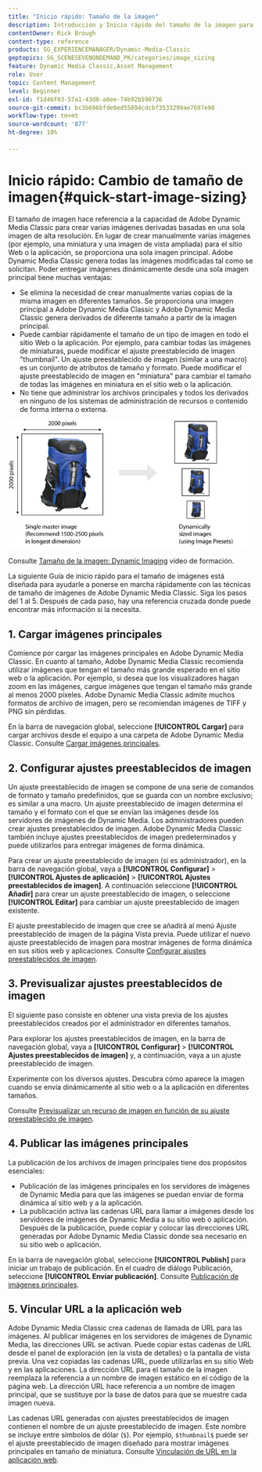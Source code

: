 ```yaml
---
title: "Inicio rápido: Tamaño de la imagen"
description: Introducción y Inicio rápido del tamaño de la imagen para ayudarle a ponerse en marcha rápidamente con las técnicas de tamaño de imagen en Adobe Dynamic Media Classic.
contentOwner: Rick Brough
content-type: reference
products: SG_EXPERIENCEMANAGER/Dynamic-Media-Classic
geptopics: SG_SCENESEVENONDEMAND_PK/categories/image_sizing
feature: Dynamic Media Classic,Asset Management
role: User
topic: Content Management
level: Beginner
exl-id: f1d46f03-57a1-43d8-a0ee-74b92b590736
source-git-commit: bc3b696bfde0ed55894cdcbf3533299ae7697e98
workflow-type: tm+mt
source-wordcount: '877'
ht-degree: 10%

---
```


# Inicio rápido: Cambio de tamaño de imagen{#quick-start-image-sizing}

El tamaño de imagen hace referencia a la capacidad de Adobe Dynamic Media Classic para crear varias imágenes derivadas basadas en una sola imagen de alta resolución. En lugar de crear manualmente varias imágenes (por ejemplo, una miniatura y una imagen de vista ampliada) para el sitio Web o la aplicación, se proporciona una sola imagen principal. Adobe Dynamic Media Classic genera todas las imágenes modificadas tal como se solicitan. Poder entregar imágenes dinámicamente desde una sola imagen principal tiene muchas ventajas:

* Se elimina la necesidad de crear manualmente varias copias de la misma imagen en diferentes tamaños. Se proporciona una imagen principal a Adobe Dynamic Media Classic y Adobe Dynamic Media Classic genera derivados de diferente tamaño a partir de la imagen principal.
* Puede cambiar rápidamente el tamaño de un tipo de imagen en todo el sitio Web o la aplicación. Por ejemplo, para cambiar todas las imágenes de miniaturas, puede modificar el ajuste preestablecido de imagen &quot;thumbnail&quot;. Un ajuste preestablecido de imagen (similar a una macro) es un conjunto de atributos de tamaño y formato. Puede modificar el ajuste preestablecido de imagen en &quot;miniatura&quot; para cambiar el tamaño de todas las imágenes en miniatura en el sitio web o la aplicación.
* No tiene que administrar los archivos principales y todos los derivados en ninguno de los sistemas de administración de recursos o contenido de forma interna o externa.

![Puede crear varias imágenes derivadas con un tamaño diferente desde el mismo archivo principal de alta resolución.](/help/using/assets/is_derivative_sizes_popup.png)

Consulte [Tamaño de la imagen: Dynamic Imaging](https://s7d5.scene7.com/s7viewers/html5/VideoViewer.html?videoserverurl=https://s7d5.scene7.com/is/content/&amp;emailurl=https://s7d5.scene7.com/s7/emailFriend&amp;serverUrl=https://s7d5.scene7.com/is/image/&amp;config=Scene7SharedAssets/Universal_HTML5_Video&amp;contenturl=https://s7d5.scene7.com/skins/&amp;asset=S7tutorials/557_Image%20Sizing_converted%20renamed_Dynamic%20Imaging-AVS) vídeo de formación.

La siguiente Guía de inicio rápido para el tamaño de imágenes está diseñada para ayudarle a ponerse en marcha rápidamente con las técnicas de tamaño de imágenes de Adobe Dynamic Media Classic. Siga los pasos del 1 al 5. Después de cada paso, hay una referencia cruzada donde puede encontrar más información si la necesita.

## 1. Cargar imágenes principales

Comience por cargar las imágenes principales en Adobe Dynamic Media Classic. En cuanto al tamaño, Adobe Dynamic Media Classic recomienda utilizar imágenes que tengan el tamaño más grande esperado en el sitio web o la aplicación. Por ejemplo, si desea que los visualizadores hagan zoom en las imágenes, cargue imágenes que tengan el tamaño más grande al menos 2000 píxeles. Adobe Dynamic Media Classic admite muchos formatos de archivo de imagen, pero se recomiendan imágenes de TIFF y PNG sin pérdidas.

En la barra de navegación global, seleccione **[!UICONTROL Cargar]** para cargar archivos desde el equipo a una carpeta de Adobe Dynamic Media Classic. Consulte [Cargar imágenes principales](uploading-master-images.md#uploading_master_images).

## 2. Configurar ajustes preestablecidos de imagen

Un ajuste preestablecido de imagen se compone de una serie de comandos de formato y tamaño predefinidos, que se guarda con un nombre exclusivo; es similar a una macro. Un ajuste preestablecido de imagen determina el tamaño y el formato con el que se envían las imágenes desde los servidores de imágenes de Dynamic Media. Los administradores pueden crear ajustes preestablecidos de imagen. Adobe Dynamic Media Classic también incluye ajustes preestablecidos de imagen predeterminados y puede utilizarlos para entregar imágenes de forma dinámica.

Para crear un ajuste preestablecido de imagen (si es administrador), en la barra de navegación global, vaya a **[!UICONTROL Configurar]** > **[!UICONTROL Ajustes de aplicación]** > **[!UICONTROL Ajustes preestablecidos de imagen]**. A continuación seleccione **[!UICONTROL Añadir]** para crear un ajuste preestablecido de imagen, o seleccione **[!UICONTROL Editar]** para cambiar un ajuste preestablecido de imagen existente.

El ajuste preestablecido de imagen que cree se añadirá al menú Ajuste preestablecido de imagen de la página Vista previa. Puede utilizar el nuevo ajuste preestablecido de imagen para mostrar imágenes de forma dinámica en sus sitios web y aplicaciones. Consulte [Configurar ajustes preestablecidos de imagen](setting-image-presets.md#setting_up_image_presets).

## 3. Previsualizar ajustes preestablecidos de imagen

El siguiente paso consiste en obtener una vista previa de los ajustes preestablecidos creados por el administrador en diferentes tamaños. 

Para explorar los ajustes preestablecidos de imagen, en la barra de navegación global, vaya a **[!UICONTROL Configurar]** > **[!UICONTROL Ajustes preestablecidos de imagen]** y, a continuación, vaya a un ajuste preestablecido de imagen.

Experimente con los diversos ajustes. Descubra cómo aparece la imagen cuando se envía dinámicamente al sitio web o a la aplicación en diferentes tamaños.

Consulte [Previsualizar un recurso de imagen en función de su ajuste preestablecido de imagen](previewing-asset.md#previewing_an_image_asset_based_on_its_image_preset).

## 4. Publicar las imágenes principales

La publicación de los archivos de imagen principales tiene dos propósitos esenciales:

* Publicación de las imágenes principales en los servidores de imágenes de Dynamic Media para que las imágenes se puedan enviar de forma dinámica al sitio web y a la aplicación.
* La publicación activa las cadenas URL para llamar a imágenes desde los servidores de imágenes de Dynamic Media a su sitio web o aplicación. Después de la publicación, puede copiar y colocar las direcciones URL generadas por Adobe Dynamic Media Classic donde sea necesario en su sitio web o aplicación.

En la barra de navegación global, seleccione **[!UICONTROL Publish]** para iniciar un trabajo de publicación. En el cuadro de diálogo Publicación, seleccione **[!UICONTROL Enviar publicación]**. Consulte [Publicación de imágenes principales](publishing-master-images.md#publishing_master_images).

## 5. Vincular URL a la aplicación web

Adobe Dynamic Media Classic crea cadenas de llamada de URL para las imágenes. Al publicar imágenes en los servidores de imágenes de Dynamic Media, las direcciones URL se activan. Puede copiar estas cadenas de URL desde el panel de exploración (en la vista de detalles) o la pantalla de vista previa. Una vez copiadas las cadenas URL, puede utilizarlas en su sitio Web y en las aplicaciones. La dirección URL para el tamaño de la imagen reemplaza la referencia a un nombre de imagen estático en el código de la página web. La dirección URL hace referencia a un nombre de imagen principal, que se sustituye por la base de datos para que se muestre cada imagen nueva.

Las cadenas URL generadas con ajustes preestablecidos de imagen contienen el nombre de un ajuste preestablecido de imagen. Este nombre se incluye entre símbolos de dólar (`$`). Por ejemplo, `$thumbnail$` puede ser el ajuste preestablecido de imagen diseñado para mostrar imágenes principales en tamaño de miniatura. Consulte [Vinculación de URL en la aplicación web](linking-urls-web-application.md#linking_urls_to_your_web_application).
